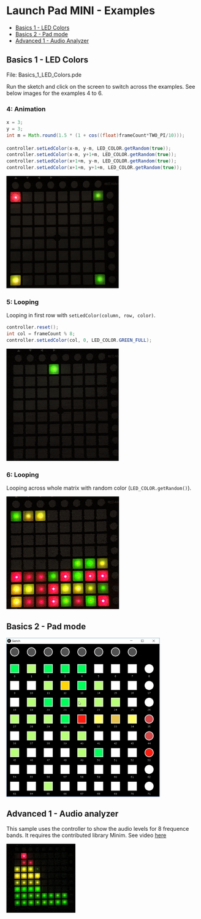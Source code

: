 # Launch Pad MINI - Examples

* [Basics 1 - LED Colors](#basics-1---LED-colors)
* [Basics 2 - Pad mode](#basics-2---pad-mode)
* [Advanced 1 - Audio Analyzer](#advanced-1--audio-analyzer)

## Basics 1 - LED Colors

File:  Basics_1_LED_Colors.pde

Run the sketch and click on the screen to switch across the examples. See below images for the examples 4 to 6.

### 4: Animation

``` Java
x = 3;
y = 3;
int m = Math.round(1.5 * (1 + cos((float)frameCount*TWO_PI/10)));

controller.setLedColor(x-m, y-m, LED_COLOR.getRandom(true));
controller.setLedColor(x-m, y+1+m, LED_COLOR.getRandom(true));
controller.setLedColor(x+1+m, y-m, LED_COLOR.getRandom(true));
controller.setLedColor(x+1+m, y+1+m, LED_COLOR.getRandom(true));
```

![Example 4](../.github/assets/LaunchpadMin_Example_4.gif)



### 5: Looping

 Looping in first row with `setLedColor(column, row, color)`.

```Java
controller.reset();
int col = frameCount % 8;
controller.setLedColor(col, 0, LED_COLOR.GREEN_FULL); 
```
![Example 5](../.github/assets/LaunchpadMin_Example_5.gif)

### 6: Looping

Looping across whole matrix with random color (`LED_COLOR.getRandom()`).

![Example 6](../.github/assets/LaunchpadMin_Example_6.gif)

## Basics 2 - Pad mode

![Example 2](../.github/assets/example-padmode-loop.jpg)

## Advanced 1 - Audio analyzer
This sample uses the controller to show the audio levels for 8 frequence bands. It requires the contributed library Minim.
See video [here](https://www.reddit.com/r/processing/comments/9rdeby/some_tests_with_launchpad_mini_for_processing_got/)  

![Advanced, Example 1](../.github/assets/LaunchpadMin_Advanced_Example_1.gif)

